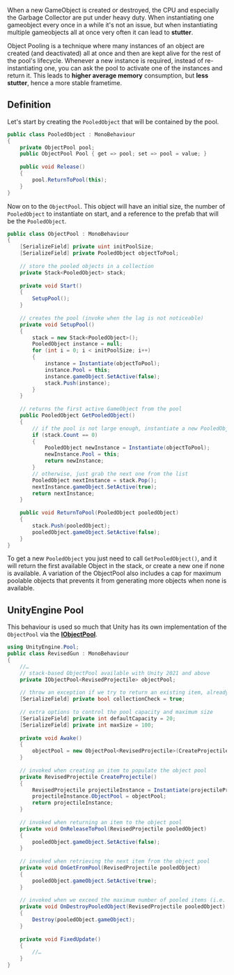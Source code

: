 When a new GameObject is created or destroyed, the CPU and especially the Garbage Collector are put under heavy duty. When instantiating one gameobject every once in a while it's not an issue, but when instantiating multiple gameobjects all at once very often it can lead to **stutter**.

Object Pooling is a technique where many instances of an object are created (and deactivated) all at once and then are kept alive for the rest of the pool's lifecycle. Whenever a new instance is required, instead of re-instantiating one, you can ask the pool to activate one of the instances and return it. This leads to **higher average memory** consumption, but **less stutter**, hence a more stable frametime.

## Definition
Let's start by creating the `PooledObject` that will be contained by the pool.

```csharp
public class PooledObject : MonoBehaviour
{
	private ObjectPool pool;
	public ObjectPool Pool { get => pool; set => pool = value; }
	
	public void Release()
	{
		pool.ReturnToPool(this);
	}
}
```

Now on to the `ObjectPool`. 
This object will have an initial size, the number of `PooledObject` to instantiate on start, and a reference to the prefab that will be the `PooledObject`.

```csharp
public class ObjectPool : MonoBehaviour
{
	[SerializeField] private uint initPoolSize;
	[SerializeField] private PooledObject objectToPool;
	
	// store the pooled objects in a collection
	private Stack<PooledObject> stack;
	
	private void Start()
	{
		SetupPool();
	}
	
	// creates the pool (invoke when the lag is not noticeable)
	private void SetupPool()
	{
		stack = new Stack<PooledObject>();
		PooledObject instance = null;
		for (int i = 0; i < initPoolSize; i++)
		{
			instance = Instantiate(objectToPool);
			instance.Pool = this;
			instance.gameObject.SetActive(false);
			stack.Push(instance);
		}
	}
	
	// returns the first active GameObject from the pool
	public PooledObject GetPooledObject()
	{
		// if the pool is not large enough, instantiate a new PooledObjects
		if (stack.Count == 0)
		{
			PooledObject newInstance = Instantiate(objectToPool);
			newInstance.Pool = this;
			return newInstance;
		}
		// otherwise, just grab the next one from the list
		PooledObject nextInstance = stack.Pop();
		nextInstance.gameObject.SetActive(true);
		return nextInstance;
	}
	
	public void ReturnToPool(PooledObject pooledObject)
	{
		stack.Push(pooledObject);
		pooledObject.gameObject.SetActive(false);
	}
}
```

To get a new `PooledObject` you just need to call `GetPooledObject()`, and it will return the first available Object in the stack, or create a new one if none is available.
A variation of the ObjectPool also includes a cap for maximum poolable objects that prevents it from generating more objects when none is available.

## UnityEngine Pool
This behaviour is used so much that Unity has its own implementation of the `ObjectPool` via the [**IObjectPool**](https://docs.unity3d.com/6000.0/Documentation/ScriptReference/Pool.ObjectPool_1.html).

```csharp
using UnityEngine.Pool;
public class RevisedGun : MonoBehaviour
{
	//…
	// stack-based ObjectPool available with Unity 2021 and above
	private IObjectPool<RevisedProjectile> objectPool;
	
	// throw an exception if we try to return an existing item, already in the pool
	[SerializeField] private bool collectionCheck = true;
	
	// extra options to control the pool capacity and maximum size
	[SerializeField] private int defaultCapacity = 20;
	[SerializeField] private int maxSize = 100;
	
	private void Awake()
	{
		objectPool = new ObjectPool<RevisedProjectile>(CreateProjectile, OnGetFromPool, OnReleaseToPool, OnDestroyPooledObject, collectionCheck, defaultCapacity, maxSize);
	}
	
	// invoked when creating an item to populate the object pool
	private RevisedProjectile CreateProjectile()
	{
		RevisedProjectile projectileInstance = Instantiate(projectilePrefab);
		projectileInstance.ObjectPool = objectPool;
		return projectileInstance;
	}
	
	// invoked when returning an item to the object pool
	private void OnReleaseToPool(RevisedProjectile pooledObject)
	{
		pooledObject.gameObject.SetActive(false);
	}
	
	// invoked when retrieving the next item from the object pool
	private void OnGetFromPool(RevisedProjectile pooledObject)
	{
		pooledObject.gameObject.SetActive(true);
	}
	
	// invoked when we exceed the maximum number of pooled items (i.e. destroy the pooled object)
	private void OnDestroyPooledObject(RevisedProjectile pooledObject)
	{
		Destroy(pooledObject.gameObject);
	}
	
	private void FixedUpdate()
	{
		//…
	}
}
```